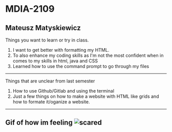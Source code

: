 # MDIA-2109

Mateusz Matyskiewicz
-------------------------
Things you want to learn or try in class.
1. I want to get better with formatting my HTML.
2. To also enhance my coding skills as I'm not the most confident when in comes to my skills in html, java and CSS
3. Learned how to use the command prompt to go through my files
-------------------------
Things that are unclear from last semester
1. How to use Github/Gitlab and using the terminal
2. Just a few things on how to make a website with HTML like grids and how to formate it/oganize a website.
-------------------------
Gif of how im feeling
![scared](https://media1.giphy.com/media/v1.Y2lkPTc5MGI3NjExNnYwZWRyaXdtNnZpb2N3anExNWE2ZHJpOTRhbnh1dnc4a2hpdWpjaCZlcD12MV9pbnRlcm5hbF9naWZfYnlfaWQmY3Q9Zw/51Uiuy5QBZNkoF3b2Z/giphy.gif)
-----------------------
